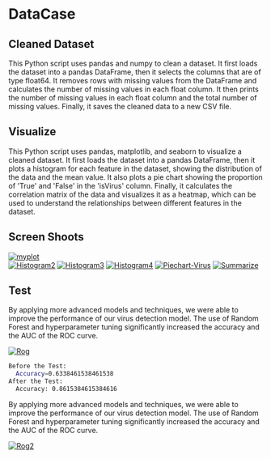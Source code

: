 # DataCase
 

## Cleaned Dataset

This Python script uses pandas and numpy to clean a dataset. It first loads the dataset into a pandas DataFrame, then it selects the columns that are of type float64. It removes rows with missing values from the DataFrame and calculates the number of missing values in each float column. It then prints the number of missing values in each float column and the total number of missing values. Finally, it saves the cleaned data to a new CSV file.



## Visualize 

This Python script uses pandas, matplotlib, and seaborn to visualize a cleaned dataset. It first loads the dataset into a pandas DataFrame, then it plots a histogram for each feature in the dataset, showing the distribution of the data and the mean value. It also plots a pie chart showing the proportion of 'True' and 'False' in the 'isVirus' column. Finally, it calculates the correlation matrix of the data and visualizes it as a heatmap, which can be used to understand the relationships between different features in the dataset.

 
## Screen Shoots

<a href="https://ibb.co/s6jNFc9"><img src="https://i.ibb.co/s6jNFc9/myplot.png" alt="myplot" border="0"></a>  
<a href="https://ibb.co/H7wjG0s"><img src="https://i.ibb.co/H7wjG0s/Histogram2.png" alt="Histogram2" border="0"></a> <a href="https://ibb.co/rkczXRM"><img src="https://i.ibb.co/rkczXRM/Histogram3.png" alt="Histogram3" border="0"></a> <a href="https://ibb.co/wr68ZTb"><img src="https://i.ibb.co/wr68ZTb/Histogram4.png" alt="Histogram4" border="0"></a> <a href="https://ibb.co/6Ng92sB"><img src="https://i.ibb.co/6Ng92sB/Piechart-Virus.png" alt="Piechart-Virus" border="0"></a> <a href="https://ibb.co/j8hNF6M"><img src="https://i.ibb.co/j8hNF6M/Summarize.png" alt="Summarize" border="0"></a>



## Test

By applying more advanced models and techniques, we were able to improve the performance of our virus detection model. The use of Random Forest and hyperparameter tuning significantly increased the accuracy and the AUC of the ROC curve.

<a href="https://ibb.co/LxWKMXW"><img src="https://i.ibb.co/LxWKMXW/Rog.png" alt="Rog" border="0"></a>

```bash
Before the Test:
  Accuracy=0.6338461538461538
After the Test:
  Accuracy: 0.8615384615384616

```
By applying more advanced models and techniques, we were able to improve the performance of our virus detection model. The use of Random Forest and hyperparameter tuning significantly increased the accuracy and the AUC of the ROC curve.


<a href="https://ibb.co/yWmM6ct"><img src="https://i.ibb.co/yWmM6ct/Rog2.png" alt="Rog2" border="0"></a>
